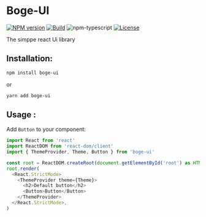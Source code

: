 # Boge-UI
[![NPM version][npm-image]][npm-url]
[![Build][github-build]][github-build-url]
![npm-typescript]
[![License][github-license]][github-license-url]

The simppe react Ui library

## Installation:

```bash
npm install boge-ui
```

or

```bash
yarn add boge-ui
```

## Usage :

Add `Button` to your component:

```js
import React from 'react'
import ReactDOM from 'react-dom/client'
import { ThemeProvider, Theme, Button } from 'boge-ui'

const root = ReactDOM.createRoot(document.getElementById('root') as HTMLElement)
root.render(
  <React.StrictMode>
    <ThemeProvider theme={Theme}>
      <h2>Default button</h2>
      <Button>Button</Button>
    </ThemeProvider>
  </React.StrictMode>,
)

```

[npm-url]: https://www.npmjs.com/package/boge-ui
[npm-image]: https://img.shields.io/npm/v/my-react-typescript-package
[github-license]: https://img.shields.io/github/license/gapon2401/my-react-typescript-package
[github-license-url]: https://github.com/andisultan/boge-ui/main/LICENSE
[github-build]: https://github.com/andisultan/boge-ui/actions/workflows/publish.yml/badge.svg
[github-build-url]: https://github.com/andisultan/boge-ui/actions/workflows/publish.yml
[npm-typescript]: https://img.shields.io/npm/types/boge-ui